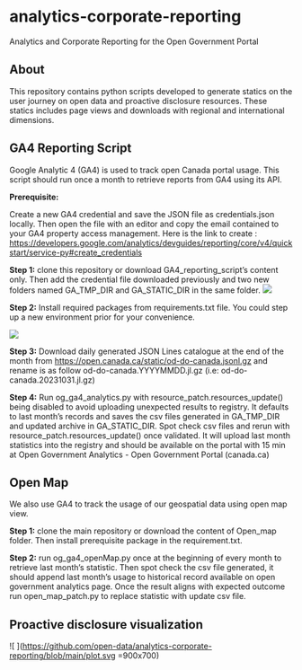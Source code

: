 # **analytics-corporate-reporting**

Analytics and Corporate Reporting for the Open Government Portal

## **About**

This repository contains python scripts developed to generate statics on the user journey on open data and proactive disclosure resources. These statics includes page views and downloads with regional and international dimensions.

## **GA4 Reporting Script**

Google Analytic 4 (GA4) is used to track open Canada portal usage. This script should run once a month to retrieve reports from GA4 using its API. 

**Prerequisite:**

Create a new GA4 credential and save the JSON file as credentials.json locally. Then open the file  with an editor and copy the email contained to your GA4 property access management. Here is the link to create :  https://developers.google.com/analytics/devguides/reporting/core/v4/quickstart/service-py#create_credentials

**Step 1:** clone this repository or download GA4_reporting_script’s content only. Then add the credential file downloaded previously and two new folders named GA_TMP_DIR and GA_STATIC_DIR in the same folder. 
![
  ](https://github.com/open-data/analytics-corporate-reporting/blob/main/GA4_reporting_script.png)

**Step 2:** Install required packages from requirements.txt file. You could step up a new environment prior for your convenience. 

 ![
](https://github.com/open-data/analytics-corporate-reporting/blob/main/ga_venv_requirement.png)

**Step 3:** Download daily generated JSON Lines catalogue at the end of  the month from https://open.canada.ca/static/od-do-canada.jsonl.gz  and rename is as follow od-do-canada.YYYYMMDD.jl.gz (i.e: od-do-canada.20231031.jl.gz)

**Step 4:** Run og_ga4_analytics.py with resource_patch.resources_update() being disabled to avoid uploading unexpected results to registry. It defaults to last month’s records and saves the csv files generated in GA_TMP_DIR and updated archive in GA_STATIC_DIR. Spot check csv files and rerun with resource_patch.resources_update() once validated. It will upload last month statistics into the registry and should be available on the portal with 15 min at Open Government Analytics - Open Government Portal (canada.ca)

## **Open Map**
We also use GA4 to track the usage of our geospatial data using open map view. 

**Step 1:** clone the main repository or download the content of Open_map folder. Then install prerequisite package in the requirement.txt. 

**Step 2:** run og_ga4_openMap.py once at the beginning of every month to retrieve last month’s statistic. Then spot check the csv file generated, it should append last month’s usage to historical record available on open government analytics page. Once the result aligns with expected outcome run open_map_patch.py to replace statistic with update csv file. 

## **Proactive disclosure visualization**

![
](https://github.com/open-data/analytics-corporate-reporting/blob/main/plot.svg =900x700)
